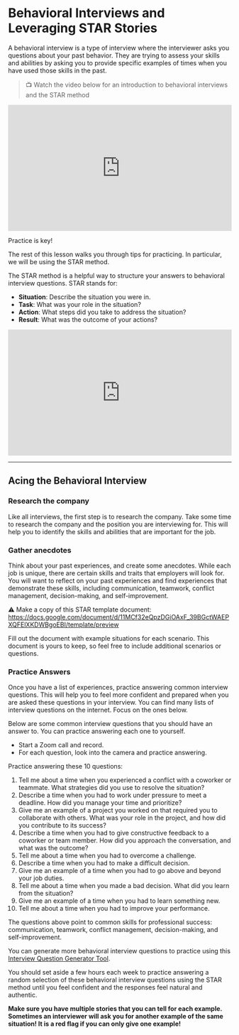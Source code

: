 # Behavioral Interviews and Leveraging STAR Stories

A behavioral interview is a type of interview where the interviewer asks you questions about your past behavior. They are trying to assess your skills and abilities by asking you to provide specific examples of times when you have used those skills in the past.

> 📺 Watch the video below for an introduction to behavioral interviews and the STAR method

<div style="position: relative; padding-bottom: 56.25%; height: 0;"><iframe src="https://www.youtube.com/embed/2EbgsRHLF9Y" title="YouTube video player" frameborder="0" allow="accelerometer; autoplay; clipboard-write; encrypted-media; gyroscope; picture-in-picture" allowfullscreen style="position: absolute; top: 0; left: 0; width: 100%; height: 100%;"></iframe></div>


Practice is key!

The rest of this lesson walks you through tips for practicing. In particular, we will be using the STAR method.

The STAR method is a helpful way to structure your answers to behavioral interview questions. STAR stands for:

- **Situation**: Describe the situation you were in.
- **Task**: What was your role in the situation?
- **Action**: What steps did you take to address the situation?
- **Result**: What was the outcome of your actions?

<div style="position: relative; padding-bottom: 56.25%; height: 0;"><iframe src="https://www.youtube.com/embed/83FDFTb2V0A" title="YouTube video player" frameborder="0" allow="accelerometer; autoplay; clipboard-write; encrypted-media; gyroscope; picture-in-picture" allowfullscreen style="position: absolute; top: 0; left: 0; width: 100%; height: 100%;"></iframe></div>

---

## Acing the Behavioral Interview

### Research the company

Like all interviews, the first step is to research the company. Take some time to research the company and the position you are interviewing for. This will help you to identify the skills and abilities that are important for the job.

### Gather anecdotes

Think about your past experiences, and create some anecdotes. While each job is unique, there are certain skills and traits that employers will look for. You will want to reflect on your past experiences and find experiences that demonstrate these skills, including communication, teamwork, conflict management, decision-making, and self-improvement.

<aside>
  
⚠️ Make a copy of this STAR template document: https://docs.google.com/document/d/11MCf32eQpzDGiOAxF_39BGctWAEPXQFElXKDWBgoEBI/template/preview

</aside>

Fill out the document with example situations for each scenario. This document is yours to keep, so feel free to include additional scenarios or questions.

### Practice Answers

Once you have a list of experiences, practice answering common interview questions. This will help you to feel more confident and prepared when you are asked these questions in your interview. You can find many lists of interview questions on the internet. Focus on the ones below.

Below are some common interview questions that you should have an answer to. You can practice answering each one to yourself.

- Start a Zoom call and record.
- For each question, look into the camera and practice answering.

Practice answering these 10 questions:

1. Tell me about a time when you experienced a conflict with a coworker or teammate. What strategies did you use to resolve the situation?
2. Describe a time when you had to work under pressure to meet a deadline. How did you manage your time and prioritize?
3. Give me an example of a project you worked on that required you to collaborate with others. What was your role in the project, and how did you contribute to its success?
4. Describe a time when you had to give constructive feedback to a coworker or team member. How did you approach the conversation, and what was the outcome?
5. Tell me about a time when you had to overcome a challenge.
6. Describe a time when you had to make a difficult decision.
7. Give me an example of a time when you had to go above and beyond your job duties.
8. Tell me about a time when you made a bad decision. What did you learn from the situation?
9. Give me an example of a time when you had to learn something new.
10. Tell me about a time when you had to improve your performance.

The questions above point to common skills for professional success: communication, teamwork, conflict management, decision-making, and self-improvement.

<aside>

You can generate more behavioral interview questions to practice using this [Interview Question Generator Tool](https://interviewquestiongenerator.azurewebsites.net/). 

You should set aside a few hours each week to practice answering a random selection of these behavioral interview questions using the STAR method until you feel confident and the responses feel natural and authentic. 

**Make sure you have multiple stories that you can tell for each example. Sometimes an interviewer will ask you for another example of the same situation! It is a red flag if you can only give one example!**

</aside>
